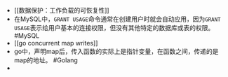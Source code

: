 - [[数据保护：工作负载的可恢复性]]
- 在MySQL中，`GRANT USAGE`命令通常在创建用户时就会自动应用，因为`GRANT USAGE`表示给用户基本的连接权限，但没有其他特定的数据库或表的权限。 #MySQL
- [[go concurrent map writes]]
- go中，声明map后，传入函数的实际上是指针变量，在函数之间，传递的是map的地址。 #Golang
-